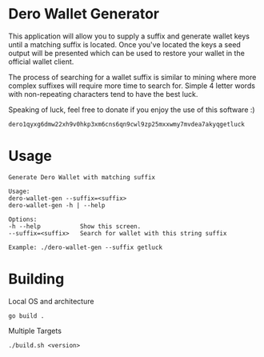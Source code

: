 # Dero Wallet Generator

This application will allow you to supply a suffix and generate wallet keys until a
matching suffix is located.  Once you've located the keys a seed output will be presented
which can be used to restore your wallet in the official wallet client.  

The process of searching for a wallet suffix is similar to mining where more complex 
suffixes will require more time to search for.  Simple 4 letter words with non-repeating
characters tend to have the best luck.

Speaking of luck, feel free to donate if you enjoy the use of this software :)

```
dero1qyxg6dmw22xh9v0hkp3xm6cns6qn9cwl9zp25mxxwmy7mvdea7akyqgetluck
```

# Usage
```shell
Generate Dero Wallet with matching suffix

Usage:
dero-wallet-gen --suffix=<suffix>
dero-wallet-gen -h | --help

Options:
-h --help           Show this screen.
--suffix=<suffix>   Search for wallet with this string suffix

Example: ./dero-wallet-gen --suffix getluck
```

# Building

Local OS and architecture
```shell
go build .
```
Multiple Targets
```shell
./build.sh <version>
```